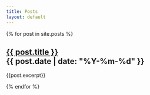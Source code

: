 ```yaml
---
title: Posts
layout: default
---
```


{% for post in site.posts %}
<h2>
<a href="{{post.url}}">{{ post.title }}</a>
<div class="right subtitle">{{ post.date | date: "%Y-%m-%d" }}</div>
</h2>
{{post.excerpt}}

{% endfor %}